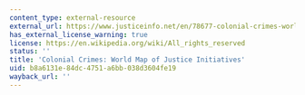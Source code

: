 ```yaml
---
content_type: external-resource
external_url: https://www.justiceinfo.net/en/78677-colonial-crimes-world-map-justice-initiatives.html
has_external_license_warning: true
license: https://en.wikipedia.org/wiki/All_rights_reserved
status: ''
title: 'Colonial Crimes: World Map of Justice Initiatives'
uid: b8a6131e-84dc-4751-a6bb-038d3604fe19
wayback_url: ''
---
```

